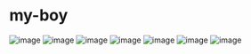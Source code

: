 # my-boy
![image](https://github.com/506800893/-/blob/master/img/1566043039.jpg )
![image](https://github.com/506800893/-/blob/master/img/1566043246.jpg )
![image](https://github.com/506800893/-/blob/master/img/1566043383(1).jpg )
![image](https://github.com/506800893/-/blob/master/img/1566043383(2).jpg)
![image](https://github.com/506800893/-/blob/master/img/1566043383(3).jpg)
![image](https://github.com/506800893/-/blob/master/img/1566043383(5).jpg)
![image](https://github.com/506800893/-/blob/master/img/1566043283(1).jpg)
